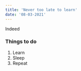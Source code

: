 ```yaml
---
title: 'Never too late to learn'
date: '08-03-2021'
---
```

Indeed

### Things to do
1. Learn
2. Sleep
3. Repeat
